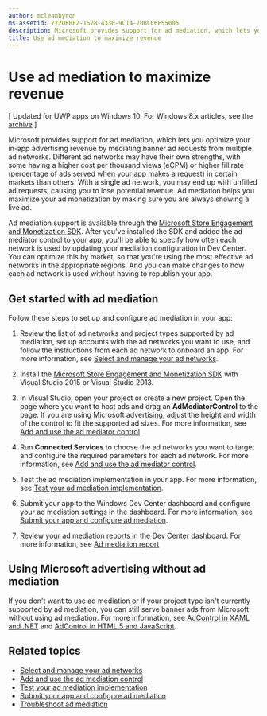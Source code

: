 ```yaml
---
author: mcleanbyron
ms.assetid: 772DEBF2-1578-4330-9C14-70BCC6F55005
description: Microsoft provides support for ad mediation, which lets you optimize your in-app advertising revenue by mediating banner ad requests from multiple ad networks.
title: Use ad mediation to maximize revenue
---
```


#  Use ad mediation to maximize revenue


\[ Updated for UWP apps on Windows 10. For Windows 8.x articles, see the [archive](http://go.microsoft.com/fwlink/p/?linkid=619132) \]

Microsoft provides support for ad mediation, which lets you optimize your in-app advertising revenue by mediating banner ad requests from multiple ad networks. Different ad networks may have their own strengths, with some having a higher cost per thousand views (eCPM) or higher fill rate (percentage of ads served when your app makes a request) in certain markets than others. With a single ad network, you may end up with unfilled ad requests, causing you to lose potential revenue. Ad mediation helps you maximize your ad monetization by making sure you are always showing a live ad.

Ad mediation support is available through the [Microsoft Store Engagement and Monetization SDK](http://aka.ms/store-em-sdk). After you've installed the SDK and added the ad mediator control to your app, you'll be able to specify how often each network is used by updating your mediation configuration in Dev Center. You can optimize this by market, so that you're using the most effective ad networks in the appropriate regions. And you can make changes to how each ad network is used without having to republish your app.

## Get started with ad mediation


Follow these steps to set up and configure ad mediation in your app:

1.  Review the list of ad networks and project types supported by ad mediation, set up accounts with the ad networks you want to use, and follow the instructions from each ad network to onboard an app. For more information, see [Select and manage your ad networks](select-and-manage-your-ad-networks.md).

2.  Install the [Microsoft Store Engagement and Monetization SDK](http://aka.ms/store-em-sdk) with Visual Studio 2015 or Visual Studio 2013.

3.  In Visual Studio, open your project or create a new project. Open the page where you want to host ads and drag an **AdMediatorControl** to the page. If you are using Microsoft advertising, adjust the height and width of the control to fit the supported ad sizes. For more information, see [Add and use the ad mediator control](add-and-use-the-ad-mediator-control.md).

4.  Run **Connected Services** to choose the ad networks you want to target and configure the required parameters for each ad network. For more information, see [Add and use the ad mediator control](add-and-use-the-ad-mediator-control.md).

5.  Test the ad mediation implementation in your app. For more information, see [Test your ad mediation implementation](test-your-ad-mediation-implementation.md).

6.  Submit your app to the Windows Dev Center dashboard and configure your ad mediation settings in the dashboard. For more information, see [Submit your app and configure ad mediation](submit-your-app-and-configure-ad-mediation.md).

7.  Review your ad mediation reports in the Dev Center dashboard. For more information, see [Ad mediation report](https://msdn.microsoft.com/library/windows/apps/mt148521)

## Using Microsoft advertising without ad mediation


If you don't want to use ad mediation or if your project type isn't currently supported by ad mediation, you can still serve banner ads from Microsoft without using ad mediation. For more information, see [AdControl in XAML and .NET](https://msdn.microsoft.com/library/mt313186.aspx) and [AdControl in HTML 5 and JavaScript](https://msdn.microsoft.com/library/mt313130.aspx).

## Related topics

* [Select and manage your ad networks](select-and-manage-your-ad-networks.md)
* [Add and use the ad mediation control](add-and-use-the-ad-mediator-control.md)
* [Test your ad mediation implementation](test-your-ad-mediation-implementation.md)
* [Submit your app and configure ad mediation](submit-your-app-and-configure-ad-mediation.md)
* [Troubleshoot ad mediation](troubleshoot-ad-mediation.md)
 

 


<!--HONumber=Jun16_HO2-->


